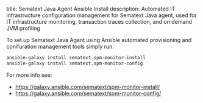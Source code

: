 title: Sematext Java Agent Ansible Install
description: Automated IT infrastructure configuration management for Sematext Java agent, used for IT infrastructure monitoring, transaction traces collection, and on demand JVM profiling

To set up Sematext Java Agent using Ansible automated provisioning and conifuration management tools simply run:
```sh
ansible-galaxy install sematext.spm-monitor-install
ansible-galaxy install sematext.spm-monitor-config
```

For more info see:
- <https://galaxy.ansible.com/sematext/spm-monitor-install/>
- <https://galaxy.ansible.com/sematext/spm-monitor-config/>


